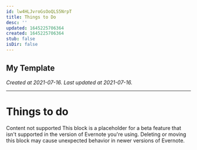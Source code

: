 ```yaml
---
id: lw4HLJvroGsOoQLS5NrpT
title: Things to Do
desc: ''
updated: 1645225706364
created: 1645225706364
stub: false
isDir: false
---
```

My Template
---

_Created at 2021-07-16._
_Last updated at 2021-07-16._




---

# Things to do


Content not supported
This block is a placeholder for a beta feature that isn't supported in the version of Evernote you're using. Deleting or moving this block may cause unexpected behavior in newer versions of Evernote.

